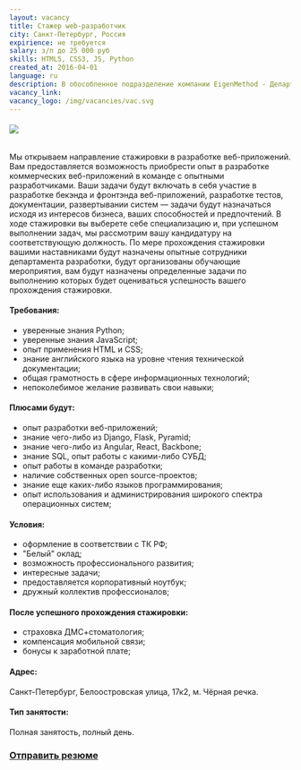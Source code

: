 ```yaml
---
layout: vacancy
title: Стажер web-разработчик
city: Санкт-Петербург, Россия
expirience: не требуется
salary: з/п до 25 000 руб
skills: HTML5, CSS3, JS, Python
created_at: 2016-04-01
language: ru
description: В обособленное подразделение компании EigenMethod - Департамент разработки - набираются стажеры web-разработчики.
vacancy_link: 
vacancy_logo: /img/vacancies/vac.svg
---
```


###### ![](/img/vacancies/Title.jpg)

Мы открываем направление стажировки в разработке веб-приложений. Вам предоставляется возможность приобрести опыт в разработке коммерческих веб-приложений в команде с опытными разработчиками.
Ваши задачи будут включать в себя участие в разработке бекэнда и фронтэнда веб-приложений, разработке тестов, документации, развертывании систем — задачи будут назначаться исходя из интересов бизнеса, ваших способностей и предпочтений. В ходе стажировки вы выберете себе специализацию и, при успешном выполнении задач, мы рассмотрим вашу кандидатуру на соответствующую должность.
По мере прохождения стажировки вашими наставниками будут назначены опытные сотрудники департамента разработки, будут организованы обучающие мероприятия, вам будут назначены определенные задачи по выполнению которых будет оцениваться успешность вашего прохождения стажировки.

#### Требования:  
* уверенные знания Python;  
* уверенные знания JavaScript;  
* опыт применения HTML и CSS;  
* знание английского языка на уровне чтения технической документации;  
* общая грамотность в сфере информационных технологий;  
* непоколебимое желание развивать свои навыки;  

#### Плюсами будут:  
* опыт разработки веб-приложений;  
* знание чего-либо из Django, Flask, Pyramid;  
* знание чего-либо из Angular, React, Backbone;  
* знание SQL, опыт работы с какими-либо СУБД;  
* опыт работы в команде разработки;  
* наличие собственных open source-проектов;  
* знание еще каких-либо языков программирования;  
* опыт использования и администрирования широкого спектра операционных систем;  

#### Условия:  
* оформление в соответствии с ТК РФ;  
* "Белый" оклад;  
* возможность профессионального развития;  
* интересные задачи;  
* предоставляется корпоративный ноутбук;  
* дружный коллектив профессионалов;  

#### После успешного прохождения стажировки:  
* страховка ДМС+стоматология;  
* компенсация мобильной связи;  
* бонусы к заработной плате;  

#### Адрес:  
Санкт-Петербург, Белоостровская улица, 17к2, м. Чёрная речка.  

#### Тип занятости:  
Полная занятость, полный день.

### [Отправить резюме][mail]

[//]: #
   [mail]: <mailto:hr@eigenmethod.com>